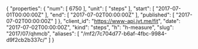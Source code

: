 {
  "properties": {
    "num": [
      6750
    ],
    "unit": [
      "steps"
    ],
    "start": [
      "2017-07-01T00:00:00Z"
    ],
    "end": [
      "2017-07-02T00:00:00Z"
    ],
    "published": [
      "2017-07-02T00:00:00Z"
    ]
  },
  "client_id": "https://www-api.jvt.me/fit",
  "date": "2017-07-02T00:00:00Z",
  "kind": "steps",
  "h": "h-measure",
  "slug": "2017/07/qhmcb",
  "aliases": [
    "/mf2/7c704d77-b6af-4fbc-9984-d9f2cb2b337c/"
  ]
}
